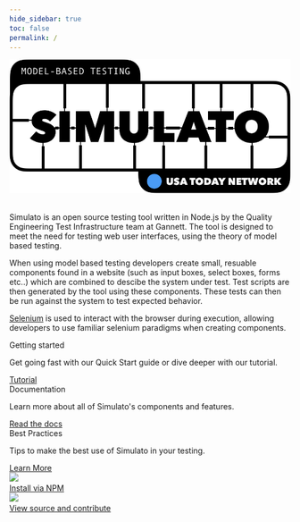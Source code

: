 ```yaml
---
hide_sidebar: true
toc: false
permalink: /
---
```


<div class="container">
  <div class="row">
    <div class="col-md-offset-3 col-md-6">
      <img class="img-responsive center-block" src="assets/simulato-logo.png" alt="Simulato">
    </div>
  </div>
</div>
<br />

Simulato is an open source testing tool written in Node.js by the Quality Engineering Test Infrastructure team at Gannett. The tool is designed to meet the need for testing web user interfaces, using the theory of model based testing.

When using model based testing developers create small, resuable components found in a website (such as input boxes, select boxes, forms etc..) which are combined to descibe the system under test. Test scripts are then generated by the tool using these components. These tests can then be run against the system to test expected behavior.

[Selenium](https://www.seleniumhq.org/) is used to interact with the browser during execution, allowing developers to use familiar selenium paradigms when creating components.

<div class="row">
         <div class="col-md-4 col-sm-6">
             <div class="panel panel-default text-center">
                 <div class="panel-heading">
                     <span class="fa-stack fa-5x">
                           <i class="fa fa-circle fa-stack-2x text-primary"></i>
                           <i class="fa fa-walking fa-stack-1x fa-inverse"></i>
                     </span>
                 </div>
                 <div class="panel-body">
                     <div class="home-card">Getting started</div>
                     <p>Get going fast with our Quick Start guide or dive deeper with our tutorial.</p>
                     <a href="{{ site.baseurl }}/tutorial/" class="btn btn-primary">Tutorial</a>
                 </div>
             </div>
         </div>
         <div class="col-md-4 col-sm-6">
             <div class="panel panel-default text-center">
                 <div class="panel-heading">
                     <span class="fa-stack fa-5x">
                           <i class="fa fa-circle fa-stack-2x text-primary"></i>
                           <i class="fa fa-book fa-stack-1x fa-inverse"></i>
                     </span>
                 </div>
                 <div class="panel-body">
                     <div class="home-card">Documentation</div>
                     <p>Learn more about all of Simulato's components and features.</p>
                     <a href="{{ site.baseurl }}/documentation/" class="btn btn-primary">Read the docs</a>
                 </div>
             </div>
         </div>
         <div class="col-md-4 col-sm-6">
             <div class="panel panel-default text-center">
                 <div class="panel-heading">
                     <span class="fa-stack fa-5x">
                           <i class="fa fa-circle fa-stack-2x text-primary"></i>
                           <i class="fa fa-star fa-stack-1x fa-inverse"></i>
                     </span>
                 </div>
                 <div class="panel-body">
                     <div class="home-card">Best Practices</div>
                     <p>Tips to make the best use of Simulato in your testing.</p>
                     <a href="{{ site.baseurl }}/best-practices/" class="btn btn-primary">Learn More</a>
                 </div>
             </div>
         </div>
</div>

<div class="row">
         <div class="col-md-6">
            <a href="https://www.npmjs.com/package/simulato">
                <div class="panel panel-default text-center">
                    <div class="panel-heading">
                        <img class="ext-logo" src="{{ site.baseurl }}/assets/npm-logo.png">
                        <br />
                        <div class="home-card">Install via NPM</div>
                    </div>
                </div>
            </a>
         </div>
         <div class="col-md-6">
            <a href="https://github.com/gannettdigital/simulato">
                <div class="panel panel-default text-center">
                    <div class="panel-heading">
                        <img class="ext-logo" src="{{ site.baseurl }}/assets/github-mark.png">
                        <br />
                        <div class="home-card">View source and contribute</div>
                    </div>
                </div>
            </a>
         </div>
</div>